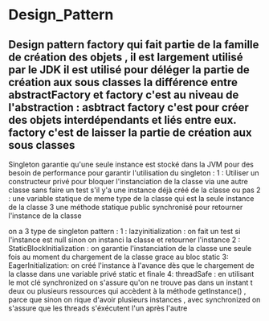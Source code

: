 # Design_Pattern


Design pattern factory qui fait partie de la famille de création des objets , il est largement utilisé par le JDK 
il est utilisé pour déléger la partie de création aux sous classes
la différence entre abstractFactory et factory c'est au niveau de l'abstraction : 
asbtract factory c'est pour créer des objets interdépendants et liés entre eux.
factory c'est de laisser la partie de création aux sous classes
------------------------------------------------------------------------------------------------------------------------------------
Singleton garantie qu'une seule instance est stocké dans la JVM pour des besoin de performance
pour garantir l'utilisation du singleton :
1 : Utiliser un constructeur privé pour bloquer l'instanciation de la classe via une autre classe sans faire un test s'il y'a une
instance déjà créé de la classe ou pas
2 : une variable statique de meme type de la classe qui est la seule instance de la classe
3 une méthode statique public synchronisé pour retourner l'instance de la classe

on a 3 type de singleton pattern :
1 : lazyinitialization : on fait un test si l'instance est null sinon on instanci la classe et retourner l'instance
2 : StaticBlockInitialization : on garantie l'instanciation de la classe une seule fois au moment du chargement de la classe 
grace au bloc static 
3: EagerInitialization: on créé l'instance à l'avance dès que le chargement de la classe dans une variable privé static et finale
4: threadSafe : en utilisant le mot clé synchronized on s'assure qu'on ne trouve pas dans un instant t deux ou plusieurs ressources qui accèdent
à la méthode getInstance() , parce que sinon on rique d'avoir plusieurs instances , avec synchronized on s'assure que les threads s'éxécutent
l'un après l'autre
